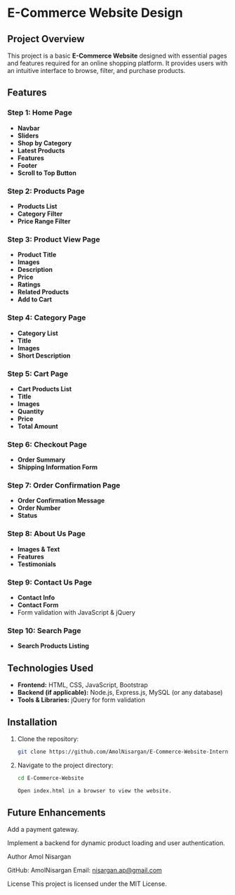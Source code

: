 # E-Commerce Website Design  

## Project Overview  
This project is a basic **E-Commerce Website** designed with essential pages and features required for an online shopping platform. It provides users with an intuitive interface to browse, filter, and purchase products.  

## Features  
### Step 1: Home Page  
- **Navbar**  
- **Sliders**  
- **Shop by Category**  
- **Latest Products**  
- **Features**  
- **Footer**  
- **Scroll to Top Button**  

### Step 2: Products Page  
- **Products List**  
- **Category Filter**  
- **Price Range Filter**  

### Step 3: Product View Page  
- **Product Title**  
- **Images**  
- **Description**  
- **Price**  
- **Ratings**  
- **Related Products**  
- **Add to Cart**  

### Step 4: Category Page  
- **Category List**  
- **Title**  
- **Images**  
- **Short Description**  

### Step 5: Cart Page  
- **Cart Products List**  
- **Title**  
- **Images**  
- **Quantity**  
- **Price**  
- **Total Amount**  

### Step 6: Checkout Page  
- **Order Summary**  
- **Shipping Information Form**  

### Step 7: Order Confirmation Page  
- **Order Confirmation Message**  
- **Order Number**  
- **Status**  

### Step 8: About Us Page  
- **Images & Text**  
- **Features**  
- **Testimonials**  

### Step 9: Contact Us Page  
- **Contact Info**  
- **Contact Form**  
- Form validation with JavaScript & jQuery  

### Step 10: Search Page  
- **Search Products Listing**  

## Technologies Used  
- **Frontend:** HTML, CSS, JavaScript, Bootstrap  
- **Backend (if applicable):** Node.js, Express.js, MySQL (or any database)  
- **Tools & Libraries:** jQuery for form validation  

## Installation  
1. Clone the repository:  
   ```bash
   git clone https://github.com/AmolNisargan/E-Commerce-Website-Internship_Studio-.git
2. Navigate to the project directory:
   ```bash
   cd E-Commerce-Website
   
   Open index.html in a browser to view the website.

## Future Enhancements

Add a payment gateway.

Implement a backend for dynamic product loading and user authentication.

Author
Amol Nisargan

GitHub: AmolNisargan
Email: nisargan.ap@gmail.com

License
This project is licensed under the MIT License.
